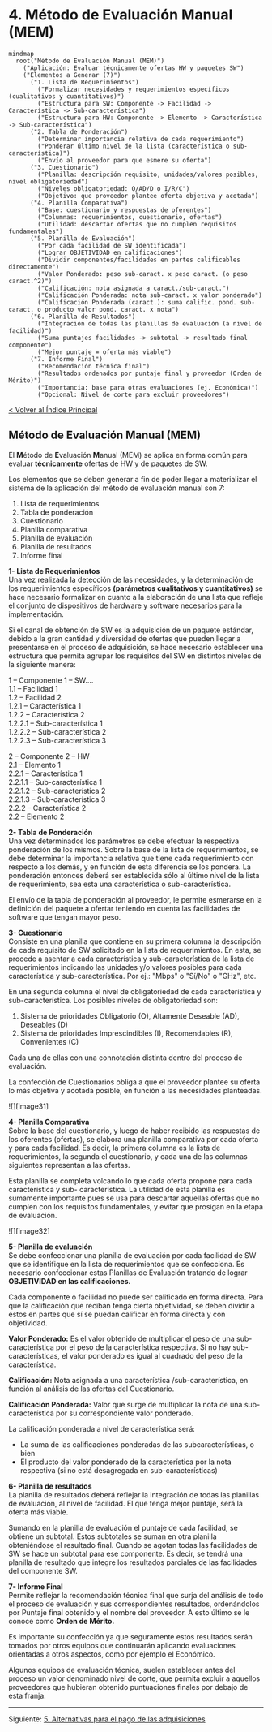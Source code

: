 # 4. Método de Evaluación Manual (MEM)

```mermaid
mindmap
  root("Método de Evaluación Manual (MEM)")
    ("Aplicación: Evaluar técnicamente ofertas HW y paquetes SW")
    ("Elementos a Generar (7)")
      ("1. Lista de Requerimientos")
        ("Formalizar necesidades y requerimientos específicos (cualitativos y cuantitativos)")
        ("Estructura para SW: Componente -> Facilidad -> Característica -> Sub-característica")
        ("Estructura para HW: Componente -> Elemento -> Característica -> Sub-característica")
      ("2. Tabla de Ponderación")
        ("Determinar importancia relativa de cada requerimiento")
        ("Ponderar último nivel de la lista (característica o sub-característica)")
        ("Envío al proveedor para que esmere su oferta")
      ("3. Cuestionario")
        ("Planilla: descripción requisito, unidades/valores posibles, nivel obligatoriedad")
        ("Niveles obligatoriedad: O/AD/D o I/R/C")
        ("Objetivo: que proveedor plantee oferta objetiva y acotada")
      ("4. Planilla Comparativa")
        ("Base: cuestionario y respuestas de oferentes")
        ("Columnas: requerimientos, cuestionario, ofertas")
        ("Utilidad: descartar ofertas que no cumplen requisitos fundamentales")
      ("5. Planilla de Evaluación")
        ("Por cada facilidad de SW identificada")
        ("Lograr OBJETIVIDAD en calificaciones")
        ("Dividir componentes/facilidades en partes calificables directamente")
        ("Valor Ponderado: peso sub-caract. x peso caract. (o peso caract.^2)")
        ("Calificación: nota asignada a caract./sub-caract.")
        ("Calificación Ponderada: nota sub-caract. x valor ponderado")
        ("Calificación Ponderada (caract.): suma calific. pond. sub-caract. o producto valor pond. caract. x nota")
      ("6. Planilla de Resultados")
        ("Integración de todas las planillas de evaluación (a nivel de facilidad)")
        ("Suma puntajes facilidades -> subtotal -> resultado final componente")
        ("Mejor puntaje = oferta más viable")
      ("7. Informe Final")
        ("Recomendación técnica final")
        ("Resultados ordenados por puntaje final y proveedor (Orden de Mérito)")
        ("Importancia: base para otras evaluaciones (ej. Económica)")
        ("Opcional: Nivel de corte para excluir proveedores")
```

[< Volver al Índice Principal](./00_indice_unidad_2.md)

## Método de Evaluación Manual (MEM)

El **M**étodo de **E**valuación **M**anual (MEM) se aplica en forma común para evaluar **técnicamente** ofertas de HW y de paquetes de SW.

Los elementos que se deben generar a fin de poder llegar a materializar el sistema de la aplicación del método de evaluación manual son 7:

1. Lista de requerimientos  
2. Tabla de ponderación  
3. Cuestionario  
4. Planilla comparativa  
5. Planilla de evaluación  
6. Planilla de resultados  
7. Informe final

**1- Lista de Requerimientos**  
Una vez realizada la detección de las necesidades, y la determinación de los requerimientos específicos **(parámetros cualitativos y cuantitativos)** se hace necesario formalizar en cuanto a la elaboración de una lista que refleje el conjunto de dispositivos de hardware y software necesarios para la implementación. 

Si el canal de obtención de SW es la adquisición de un paquete estándar, debido a la gran cantidad y diversidad de ofertas que pueden llegar a presentarse en el proceso de adquisición, se hace necesario establecer una estructura que permita agrupar los requisitos del SW en distintos niveles de la siguiente manera:

1 – Componente 1 – SW....  
1.1 – Facilidad 1  
1.2 – Facilidad 2  
1.2.1 – Característica 1  
1.2.2 – Característica 2  
1.2.2.1 – Sub-característica 1  
1.2.2.2 – Sub-característica 2  
1.2.2.3 – Sub-característica 3

2 – Componente 2 – HW  
2.1 – Elemento 1  
2.2.1 – Característica 1  
2.2.1.1 – Sub-característica 1  
2.2.1.2 – Sub-característica 2  
2.2.1.3 – Sub-característica 3  
2.2.2 – Característica 2  
2.2 – Elemento 2

**2- Tabla de Ponderación**  
Una vez determinados los parámetros se debe efectuar la respectiva ponderación de los mismos. Sobre la base de la lista de requerimientos, se debe determinar la importancia relativa que tiene cada requerimiento con respecto a los demás, y en función de esta diferencia se los pondera. La ponderación entonces deberá ser establecida sólo al último nivel de la lista de requerimiento, sea esta una característica o sub-característica.

El envío de la tabla de ponderación al proveedor, le permite esmerarse en la definición del paquete a ofertar teniendo en cuenta las facilidades de software que tengan mayor peso.

**3- Cuestionario**  
Consiste en una planilla que contiene en su primera columna la descripción de cada requisito de SW solicitado en la lista de requerimientos. En esta, se procede a asentar a cada característica y sub-característica de la lista de requerimientos indicando las unidades y/o valores posibles para cada característica y sub-característica. Por ej.: "Mbps" o "Sí/No" o "GHz", etc. 

En una segunda columna el nivel de obligatoriedad de cada característica y sub-característica. Los posibles niveles de obligatoriedad son:

1. Sistema de prioridades Obligatorio (O), Altamente Deseable (AD), Deseables (D)  
2. Sistema de prioridades Imprescindibles (I), Recomendables (R), Convenientes (C)

Cada una de ellas con una connotación distinta dentro del proceso de evaluación.

La confección de Cuestionarios obliga a que el proveedor plantee su oferta lo más objetiva y acotada posible, en función a las necesidades planteadas.

![][image31]

**4- Planilla Comparativa**  
Sobre la base del cuestionario, y luego de haber recibido las respuestas de los oferentes (ofertas), se elabora una planilla comparativa por cada oferta y para cada facilidad. Es decir, la primera columna es la lista de requerimientos, la segunda el cuestionario, y cada una de las columnas siguientes representan a las ofertas. 

Esta planilla se completa volcando lo que cada oferta propone para cada característica y sub- característica. La utilidad de esta planilla es sumamente importante pues se usa para descartar aquellas ofertas que no cumplen con los requisitos fundamentales, y evitar que prosigan en la etapa de evaluación.

![][image32]

**5- Planilla de evaluación**  
Se debe confeccionar una planilla de evaluación por cada facilidad de SW que se identifique en la lista de requerimientos que se confecciona. Es necesario confeccionar estas Planillas de Evaluación tratando de lograr **OBJETIVIDAD en las calificaciones.**

Cada componente o facilidad no puede ser calificado en forma directa. Para que la calificación que reciban tenga cierta objetividad, se deben dividir a estos en partes que sí se puedan calificar en forma directa y con objetividad.

**Valor Ponderado:** Es el valor obtenido de multiplicar el peso de una sub-característica por el peso de la característica respectiva. Si no hay sub-características, el valor ponderado es igual al cuadrado del peso de la característica.

**Calificación:** Nota asignada a una característica /sub-característica, en función al análisis de las ofertas del Cuestionario.

**Calificación Ponderada:** Valor que surge de multiplicar la nota de una sub-característica por su correspondiente valor ponderado.

La calificación ponderada a nivel de característica será:

* La suma de las calificaciones ponderadas de las subcaracterísticas, o bien  
* El producto del valor ponderado de la característica por la nota respectiva (si no está desagregada en sub-características)

**6- Planilla de resultados**  
La planilla de resultados deberá reflejar la integración de todas las planillas de evaluación, al nivel de facilidad. El que tenga mejor puntaje, será la oferta más viable.

Sumando en la planilla de evaluación el puntaje de cada facilidad, se obtiene un subtotal. Estos subtotales se suman en otra planilla obteniéndose el resultado final. Cuando se agotan todas las facilidades de SW se hace un subtotal para ese componente. Es decir, se tendrá una planilla de resultado que integre los resultados parciales de las facilidades del componente SW.

**7- Informe Final**  
Permite reflejar la recomendación técnica final que surja del análisis de todo el proceso de evaluación y sus correspondientes resultados, ordenándolos por Puntaje final obtenido y el nombre del proveedor. A esto último se le conoce como **Orden de Mérito.**

Es importante su confección ya que seguramente estos resultados serán tomados por otros equipos que continuarán aplicando evaluaciones orientadas a otros aspectos, como por ejemplo el Económico.

Algunos equipos de evaluación técnica, suelen establecer antes del proceso un valor denominado nivel de corte, que permita excluir a aquellos proveedores que hubieran obtenido puntuaciones finales por debajo de esta franja.

---

Siguiente: [5. Alternativas para el pago de las adquisiciones](./05_alternativas_pago_adquisiciones.md) 
